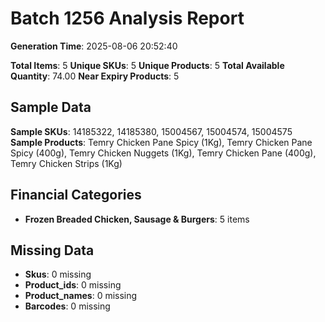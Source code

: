 # Batch 1256 Analysis Report

**Generation Time**: 2025-08-06 20:52:40

**Total Items**: 5
**Unique SKUs**: 5
**Unique Products**: 5
**Total Available Quantity**: 74.00
**Near Expiry Products**: 5

## Sample Data
**Sample SKUs**: 14185322, 14185380, 15004567, 15004574, 15004575
**Sample Products**: Temry Chicken Pane Spicy (1Kg), Temry Chicken Pane Spicy (400g), Temry Chicken Nuggets (1Kg), Temry Chicken Pane (400g), Temry Chicken Strips (1Kg)

## Financial Categories
- **Frozen Breaded Chicken, Sausage & Burgers**: 5 items

## Missing Data
- **Skus**: 0 missing
- **Product_ids**: 0 missing
- **Product_names**: 0 missing
- **Barcodes**: 0 missing
